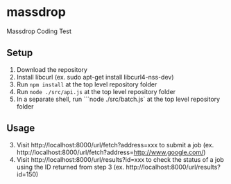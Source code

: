 # massdrop
Massdrop Coding Test

## Setup
1. Download the repository
2. Install libcurl (ex. sudo apt-get install libcurl4-nss-dev)
3. Run ```npm install``` at the top level repository folder
1. Run ```node ./src/api.js``` at the top level repository folder
2. In a separate shell, run ```node ./src/batch.js` at the top level repository folder

## Usage
3. Visit http://localhost:8000/url/fetch?address=xxx to submit a job (ex. http://localhost:8000/url/fetch?address=http://www.google.com/)
4. Visit http://localhost:8000/url/results?id=xxx to check the status of a job using the ID returned from step 3 (ex. http://localhost:8000/url/results?id=150)
